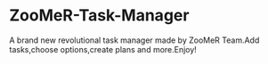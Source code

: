 # ZooMeR-Task-Manager
A brand new revolutional task manager made by ZooMeR Team.Add tasks,choose options,create plans and more.Enjoy!
